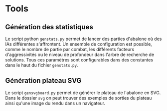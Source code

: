# Tools

## Génération des statistiques

Le script python `genstats.py` permet de lancer des parties d'abalone où des IAs différentes s'affrontent.
Un ensemble de configuration est possible, comme le nombre de partie par combat, les différents facteurs d'aggressivités ou le niveau de profondeur dans l'arbre de recherche de solutions.
Tous ces paramètres sont configurables dans des constantes dans le haut du fichier `genstats.py`.

## Génération plateau SVG

Le script `gensvgboard.py` permet de générer le plateau de l'abalone en SVG.
Dans le dossier `svg` on peut trouver des exemples de sorties du plateau ainsi qu'une image du rendu dans un navigateur.